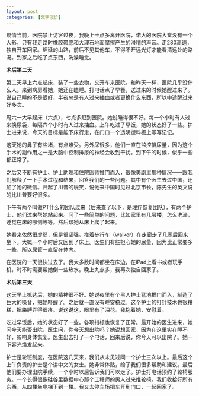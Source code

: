 ```yaml
---
layout: post
categories: [文字漫步]
---
```


疫情当前，医院禁止访客过夜，我晚上十点多离开医院，诺大的医院大堂没有一个人影，只有我走路时橡胶鞋底和大理石地面摩擦产生的滑稽的声音。走280高速，独自开车回家。绵延的山路，前后不见其他车，不得不开远光灯才能看清远处的路况。到家之后吃了点东西，洗澡睡觉。

**术后第二天**

第二天早上六点起床，装了一些衣物，又开车来医院。和昨天一样，医院几乎没什么人。来到病房看她，她还在瞌睡。打电话点了早餐，送过来的时候她醒过来了。说自己睡的不是很好，半夜总是有人过来抽血或者更换什么东西，所以中途醒过来好多次。

周六一大早起床（六点），七点多赶到医院。她说睡得很不好。每一个小时有人过来换尿袋，每隔六个小时有人过来抽血。上午吃过了早饭，她的状态好了一些。护士进来说，今天的目标是能下床行走，在门口一个透明塑料板上写写记记。

这天她的鼻子有些堵，有点难受。另外尿很多，他们一直在监控排尿量，因为这个手术的副作用之一是大脑中控制排尿的神经会收到干扰。到下午的时候，似乎一些都正常了。

之后又不断有护士、护士助理和住院医师推门而入，很像美剧里那种情况——跟我们解释了一下手术过程和结果，回答我们的一些问题。其中有个医生去过中国，还加了她的微信。开起了川普的玩笑，说他来中国时见过北京市长，陈先生的英文说的比川普要好很多。

下午有两个叫做PT什么的团队过来（后来查了以下，是理疗恢复团队），有两个护士，他们过来帮她站起来。问了一些简单的问题，比如家里有几层楼，怎么洗澡，睡觉在床的哪侧等等。然后帮她从床上爬了起来。

她看来依然很虚弱，但是很坚强。推着步行车（walker）在走廊走了几圈后回来坐下。大概一个小时后又回到了床上。医生们有些担心她的尿量，因为比正常要多一些，所以尿管一直留在体内。

在医院的一天很快过去了。我大多数时间都坐在床边，在iPad上看书或者玩手机，时不时需要帮她倒一些热水。晚上九点多，我再次独自回家了。

**术后第三天**

这天早上抵达后，她的精神很不好。她说夜里有个黑人护士猛地推门而入，制造了巨大的噪音，把她吓醒了。之后就一直没有睡安稳过。这个护士的打针技术也很糟糕，把胳膊弄得很疼。说这说这，眼里有了泪花。我抱着她，安慰着。

吃过早饭后，她的状态好了一些。各项指标也恢复了正常。最开始的医生进来，她问今天能否出院，医生问，你今天想出院吗？她说想回家，因为在这里实在睡不好，影响身体恢复。医生出去打了一个电话，回来后说，你今天可以出院了。她一下容光焕发起来。

护士是轮班制度，在医院这几天来，我们从未见过同一个护士三次以上。最后这个上午负责的护士是个讲中文的女士。她非常体贴，给了我们很多帮助和建议。最后他们要办理出院手续，一个小时以后告诉我们可以走了。护士打电话预约了轮椅服务。一个长得很像硅谷里数据中心那个工程师的男人过来推轮椅。我们收拾好所有东西，从四楼坐电梯下到一楼。我又去停车场把车开到门口，一起回家了。